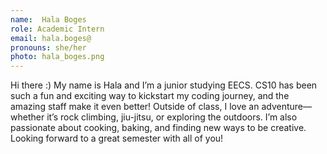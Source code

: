 ```yaml
---
name:  Hala Boges
role: Academic Intern
email: hala.boges@
pronouns: she/her
photo: hala_boges.png
---
```

Hi there :) My name is Hala and I’m a junior studying EECS. CS10 has been such a fun and exciting way to kickstart my coding journey, and the amazing staff make it even better! Outside of class, I love an adventure—whether it’s rock climbing, jiu-jitsu, or exploring the outdoors. I’m also passionate about cooking, baking, and finding new ways to be creative. Looking forward to a great semester with all of you! 


